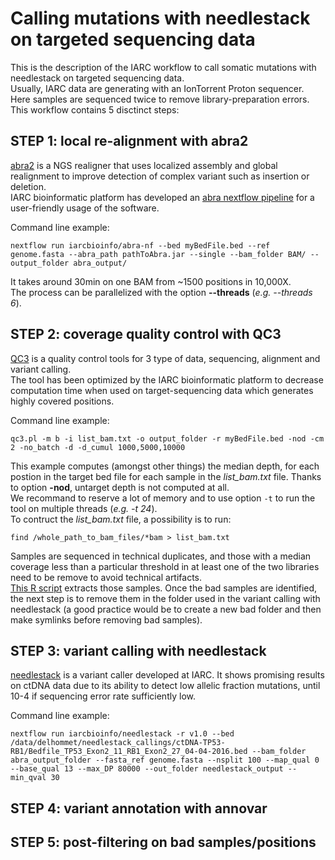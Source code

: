 # Calling mutations with needlestack on targeted sequencing data

This is the description of the IARC workflow to call somatic mutations with needlestack on targeted sequencing data.  
Usually, IARC data are generating with an IonTorrent Proton sequencer.  
Here samples are sequenced twice to remove library-preparation errors.  
This workflow contains 5 disctinct steps:

## STEP 1: local re-alignment with abra2

[abra2](https://github.com/mozack/abra2) is a NGS realigner that uses localized assembly and global realignment to improve detection of complex variant such as insertion or deletion.  
IARC bioinformatic platform has developed an [abra nextflow pipeline](https://github.com/IARCbioinfo/abra-nf) for a user-friendly usage of the software.

Command line example:

```
nextflow run iarcbioinfo/abra-nf --bed myBedFile.bed --ref genome.fasta --abra_path pathToAbra.jar --single --bam_folder BAM/ --output_folder abra_output/
```

It takes around 30min on one BAM from ~1500 positions in 10,000X.  
The process can be parallelized with the option __--threads__ (_e.g. --threads 6_).

## STEP 2: coverage quality control with QC3

[QC3](https://github.com/slzhao/QC3) is a quality control tools for 3 type of data, sequencing, alignment and variant calling.  
The tool has been optimized by the IARC bioinformatic platform to decrease computation time when used on target-sequencing data which generates highly covered positions.  

Command line example:

```
qc3.pl -m b -i list_bam.txt -o output_folder -r myBedFile.bed -nod -cm 2 -no_batch -d -d_cumul 1000,5000,10000
```

This example computes (amongst other things) the median depth, for each postion in the target bed file for each sample in the _list_bam.txt_ file. Thanks to option __-nod__, untarget depth is not computed at all.  
We recommand to reserve a lot of memory and to use option `-t` to run the tool on multiple threads (_e.g. -t 24_).  
To contruct the _list_bam.txt_ file, a possibility is to run:

```
find /whole_path_to_bam_files/*bam > list_bam.txt
```

Samples are sequenced in technical duplicates, and those with a median coverage less than a particular threshold in at least one of the two libraries need to be remove to avoid technical artifacts.  
[This R script](https://github.com/tdelhomme/target-seq/blob/master/bin/QC3_analysis.r) extracts those samples.
Once the bad samples are identified, the next step is to remove them in the folder used in the variant calling with needlestack (a good practice would be to create a new bad folder and then make symlinks before removing bad samples).  


## STEP 3: variant calling with needlestack

[needlestack](https://github.com/IARCbioinfo/needlestack) is a variant caller developed at IARC. It shows promising results on ctDNA data due to its ability to detect low allelic fraction mutations, until 10-4 if sequencing error rate sufficiently low.  

Command line example:

```
nextflow run iarcbioinfo/needlestack -r v1.0 --bed /data/delhommet/needlestack_callings/ctDNA-TP53-RB1/Bedfile_TP53_Exon2_11_RB1_Exon2_27_04-04-2016.bed --bam_folder abra_output_folder --fasta_ref genome.fasta --nsplit 100 --map_qual 0 --base_qual 13 --max_DP 80000 --out_folder needlestack_output --min_qval 30
```

## STEP 4: variant annotation with annovar

## STEP 5: post-filtering on bad samples/positions
